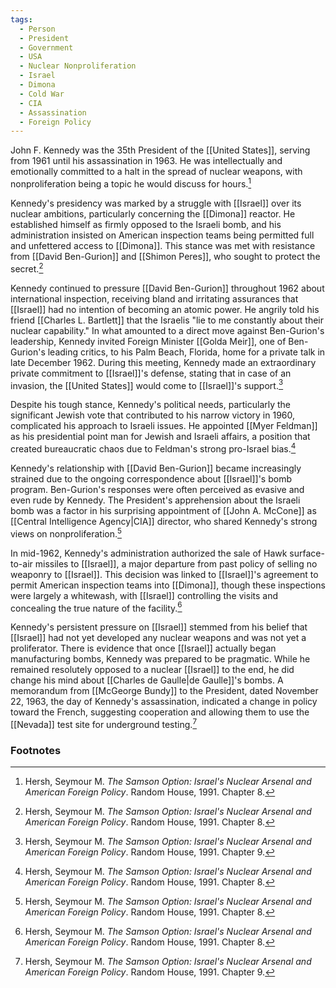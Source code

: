 ```yaml
---
tags:
  - Person
  - President
  - Government
  - USA
  - Nuclear Nonproliferation
  - Israel
  - Dimona
  - Cold War
  - CIA
  - Assassination
  - Foreign Policy
---
```

John F. Kennedy was the 35th President of the [[United States]], serving from 1961 until his assassination in 1963. He was intellectually and emotionally committed to a halt in the spread of nuclear weapons, with nonproliferation being a topic he would discuss for hours.[^1]

Kennedy's presidency was marked by a struggle with [[Israel]] over its nuclear ambitions, particularly concerning the [[Dimona]] reactor. He established himself as firmly opposed to the Israeli bomb, and his administration insisted on American inspection teams being permitted full and unfettered access to [[Dimona]]. This stance was met with resistance from [[David Ben-Gurion]] and [[Shimon Peres]], who sought to protect the secret.[^1]

Kennedy continued to pressure [[David Ben-Gurion]] throughout 1962 about international inspection, receiving bland and irritating assurances that [[Israel]] had no intention of becoming an atomic power. He angrily told his friend [[Charles L. Bartlett]] that the Israelis "lie to me constantly about their nuclear capability." In what amounted to a direct move against Ben-Gurion's leadership, Kennedy invited Foreign Minister [[Golda Meir]], one of Ben-Gurion's leading critics, to his Palm Beach, Florida, home for a private talk in late December 1962. During this meeting, Kennedy made an extraordinary private commitment to [[Israel]]'s defense, stating that in case of an invasion, the [[United States]] would come to [[Israel]]'s support.[^2]

Despite his tough stance, Kennedy's political needs, particularly the significant Jewish vote that contributed to his narrow victory in 1960, complicated his approach to Israeli issues. He appointed [[Myer Feldman]] as his presidential point man for Jewish and Israeli affairs, a position that created bureaucratic chaos due to Feldman's strong pro-Israel bias.[^1]

Kennedy's relationship with [[David Ben-Gurion]] became increasingly strained due to the ongoing correspondence about [[Israel]]'s bomb program. Ben-Gurion's responses were often perceived as evasive and even rude by Kennedy. The President's apprehension about the Israeli bomb was a factor in his surprising appointment of [[John A. McCone]] as [[Central Intelligence Agency|CIA]] director, who shared Kennedy's strong views on nonproliferation.[^1]

In mid-1962, Kennedy's administration authorized the sale of Hawk surface-to-air missiles to [[Israel]], a major departure from past policy of selling no weaponry to [[Israel]]. This decision was linked to [[Israel]]'s agreement to permit American inspection teams into [[Dimona]], though these inspections were largely a whitewash, with [[Israel]] controlling the visits and concealing the true nature of the facility.[^1]

Kennedy's persistent pressure on [[Israel]] stemmed from his belief that [[Israel]] had not yet developed any nuclear weapons and was not yet a proliferator. There is evidence that once [[Israel]] actually began manufacturing bombs, Kennedy was prepared to be pragmatic. While he remained resolutely opposed to a nuclear [[Israel]] to the end, he did change his mind about [[Charles de Gaulle|de Gaulle]]'s bombs. A memorandum from [[McGeorge Bundy]] to the President, dated November 22, 1963, the day of Kennedy's assassination, indicated a change in policy toward the French, suggesting cooperation and allowing them to use the [[Nevada]] test site for underground testing.[^2]

### Footnotes

[^1]: Hersh, Seymour M. *The Samson Option: Israel's Nuclear Arsenal and American Foreign Policy*. Random House, 1991. Chapter 8.
[^2]: Hersh, Seymour M. *The Samson Option: Israel's Nuclear Arsenal and American Foreign Policy*. Random House, 1991. Chapter 9.